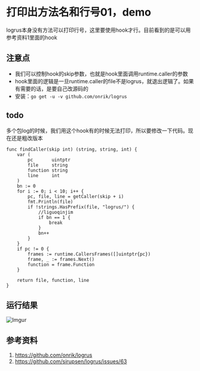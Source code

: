 # 打印出方法名和行号01，demo
logrus本身没有方法可以打印行号，这里要使用hook才行。目前看到的是可以用参考资料1里面的hook

## 注意点
 - 我们可以控制hook的skip参数，也就是hook里面调用runtime.caller的参数
 - hook里面的逻辑是一旦runtime.caller的file不是logrus，就退出逻辑了。如果有需要的话，是要自己改源码的
 - 安装：`go get -u -v github.com/onrik/logrus`

## todo
多个包log的时候，我们用这个hook有的时候无法打印，所以要修改一下代码。现在还是粗改版本

```
func findCaller(skip int) (string, string, int) {
	var (
		pc       uintptr
		file     string
		function string
		line     int
	)
	bn := 0
	for i := 0; i < 10; i++ {
		pc, file, line = getCaller(skip + i)
		fmt.Println(file)
		if !strings.HasPrefix(file, "logrus/") {
			//liguoqinjim
			if bn == 1 {
				break
			}
			bn++
		}
	}
	if pc != 0 {
		frames := runtime.CallersFrames([]uintptr{pc})
		frame, _ := frames.Next()
		function = frame.Function
	}

	return file, function, line
}
```

## 运行结果
![Imgur](https://i.imgur.com/wk1NS7M.png)

## 参考资料
1. https://github.com/onrik/logrus
2. https://github.com/sirupsen/logrus/issues/63